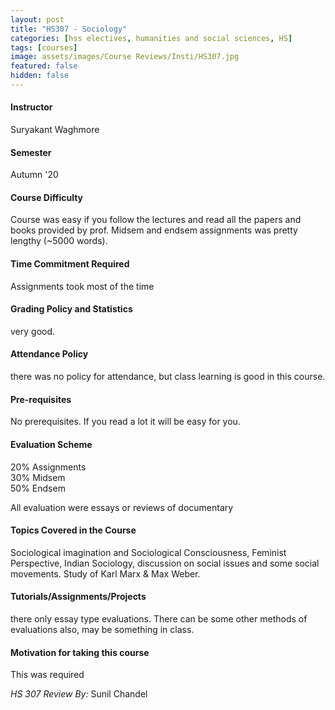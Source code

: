 ```yaml
---
layout: post
title: "HS307 - Sociology"
categories: [hss electives, humanities and social sciences, HS]
tags: [courses]
image: assets/images/Course Reviews/Insti/HS307.jpg
featured: false
hidden: false
---
```


#### Instructor
Suryakant Waghmore

#### Semester
Autumn '20

#### Course Difficulty
Course was easy if you follow the lectures and read all the papers and books provided by prof. Midsem and endsem assignments was pretty lengthy (~5000 words).

#### Time Commitment Required
Assignments took most of the time

#### Grading Policy and Statistics
very good.

#### Attendance Policy
there was no policy for attendance, but class learning is good in this course.

#### Pre-requisites
No prerequisites. If you read a lot it will be easy for you. 

#### Evaluation Scheme
20% Assignments   
30% Midsem  
50% Endsem  
  
All evaluation were essays or reviews of documentary

#### Topics Covered in the Course
Sociological imagination and Sociological Consciousness,  Feminist Perspective, Indian Sociology, discussion on social issues and some social movements. Study of Karl Marx & Max Weber.

#### Tutorials/Assignments/Projects
there only essay type evaluations. There can be some other methods of evaluations also, may be something in class. 

#### Motivation for taking this course
This was required

*HS 307 Review By:* Sunil Chandel